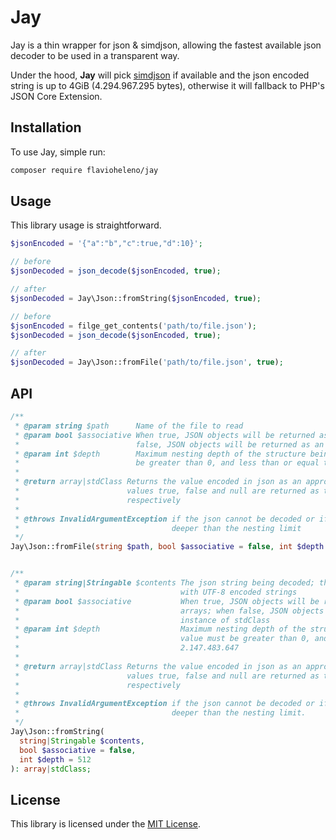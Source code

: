# Jay

Jay is a thin wrapper for json & simdjson, allowing the fastest available json decoder to be used in a transparent way.

Under the hood, **Jay** will pick [simdjson](https://github.com/crazyxman/simdjson_php) if available and the json
encoded string is up to 4GiB (4.294.967.295 bytes), otherwise it will fallback to PHP's JSON Core Extension.

## Installation

To use Jay, simple run:

```bash
composer require flavioheleno/jay
```

## Usage

This library usage is straightforward.

```php
$jsonEncoded = '{"a":"b","c":true,"d":10}';

// before
$jsonDecoded = json_decode($jsonEncoded, true);

// after
$jsonDecoded = Jay\Json::fromString($jsonEncoded, true);
```

```php
// before
$jsonEncoded = filge_get_contents('path/to/file.json');
$jsonDecoded = json_decode($jsonEncoded, true);

// after
$jsonDecoded = Jay\Json::fromFile('path/to/file.json', true);
```

## API

```php
/**
 * @param string $path      Name of the file to read
 * @param bool $associative When true, JSON objects will be returned as associative arrays; when
 *                          false, JSON objects will be returned as an instance of stdClass
 * @param int $depth        Maximum nesting depth of the structure being decoded. The value must
 *                          be greater than 0, and less than or equal to 2.147.483.647
 *
 * @return array|stdClass Returns the value encoded in json as an appropriate PHP type; unquoted
 *                        values true, false and null are returned as true, false and null
 *                        respectively
 *
 * @throws InvalidArgumentException if the json cannot be decoded or if the encoded data is
 *                                  deeper than the nesting limit
 */
Jay\Json::fromFile(string $path, bool $associative = false, int $depth = 512): array|stdClass;


/**
 * @param string|Stringable $contents The json string being decoded; this function only works
 *                                    with UTF-8 encoded strings
 * @param bool $associative           When true, JSON objects will be returned as associative
 *                                    arrays; when false, JSON objects will be returned as an
 *                                    instance of stdClass
 * @param int $depth                  Maximum nesting depth of the structure being decoded. The
 *                                    value must be greater than 0, and less than or equal to
 *                                    2.147.483.647
 *
 * @return array|stdClass Returns the value encoded in json as an appropriate PHP type; unquoted
 *                        values true, false and null are returned as true, false and null
 *                        respectively
 *
 * @throws InvalidArgumentException if the json cannot be decoded or if the encoded data is
 *                                  deeper than the nesting limit.
 */
Jay\Json::fromString(
  string|Stringable $contents,
  bool $associative = false,
  int $depth = 512
): array|stdClass;
```

## License

This library is licensed under the [MIT License](LICENSE).
